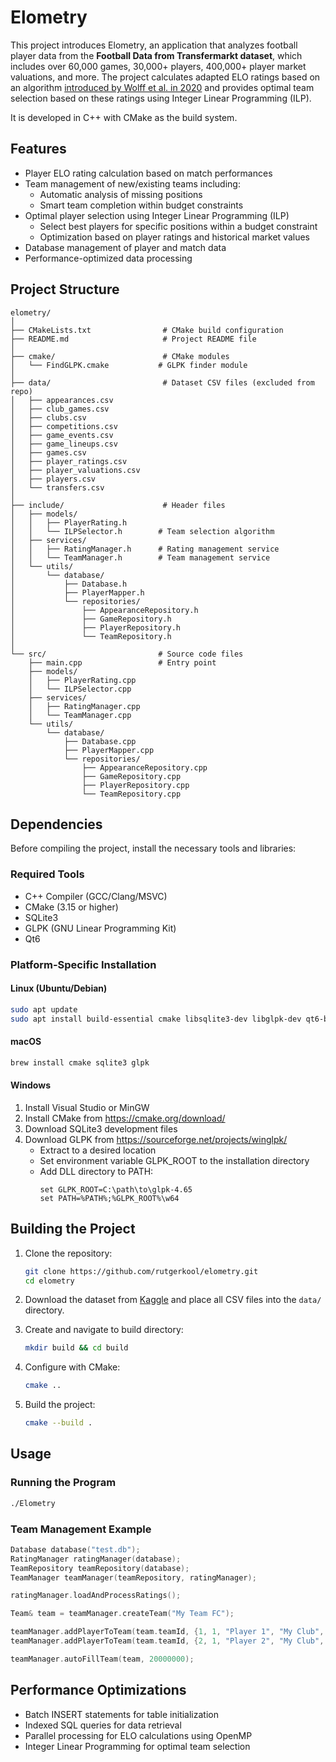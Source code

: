 # Elometry

This project introduces Elometry, an application that analyzes football player data from the **Football Data from Transfermarkt dataset**, which includes over 60,000 games, 30,000+ players, 400,000+ player market valuations, and more. The project calculates adapted ELO ratings based on an algorithm [introduced by Wolff et al. in 2020](https://www.researchgate.net/publication/346383793_A_football_player_rating_system) and provides optimal team selection based on these ratings using Integer Linear Programming (ILP).

It is developed in C++ with CMake as the build system. 

## **Features**
- Player ELO rating calculation based on match performances
- Team management of new/existing teams including:
   - Automatic analysis of missing positions
   - Smart team completion within budget constraints
- Optimal player selection using Integer Linear Programming (ILP)
  - Select best players for specific positions within a budget constraint
  - Optimization based on player ratings and historical market values
- Database management of player and match data
- Performance-optimized data processing

## **Project Structure**

```
elometry/
│
├── CMakeLists.txt                # CMake build configuration
├── README.md                     # Project README file
│
├── cmake/                        # CMake modules
│   └── FindGLPK.cmake           # GLPK finder module
│
├── data/                         # Dataset CSV files (excluded from repo)
│   ├── appearances.csv
│   ├── club_games.csv
│   ├── clubs.csv
│   ├── competitions.csv
│   ├── game_events.csv
│   ├── game_lineups.csv
│   ├── games.csv
│   ├── player_ratings.csv
│   ├── player_valuations.csv
│   ├── players.csv
│   └── transfers.csv
│
├── include/                      # Header files
│   ├── models/
│   │   ├── PlayerRating.h
│   │   └── ILPSelector.h        # Team selection algorithm
│   ├── services/
│   │   ├── RatingManager.h      # Rating management service
│   │   └── TeamManager.h        # Team management service
│   └── utils/
│       └── database/
│           ├── Database.h
│           ├── PlayerMapper.h
│           └── repositories/
│               ├── AppearanceRepository.h
│               ├── GameRepository.h
│               ├── PlayerRepository.h
│               └── TeamRepository.h
│
└── src/                         # Source code files
    ├── main.cpp                 # Entry point
    ├── models/
    │   ├── PlayerRating.cpp
    │   └── ILPSelector.cpp
    ├── services/
    │   ├── RatingManager.cpp
    │   └── TeamManager.cpp
    └── utils/
        └── database/
            ├── Database.cpp
            ├── PlayerMapper.cpp
            └── repositories/
                ├── AppearanceRepository.cpp
                ├── GameRepository.cpp
                ├── PlayerRepository.cpp
                └── TeamRepository.cpp
```

## **Dependencies**

Before compiling the project, install the necessary tools and libraries:

### **Required Tools**
- C++ Compiler (GCC/Clang/MSVC)
- CMake (3.15 or higher)
- SQLite3
- GLPK (GNU Linear Programming Kit)
- Qt6

### **Platform-Specific Installation**

#### **Linux (Ubuntu/Debian)**
```bash
sudo apt update
sudo apt install build-essential cmake libsqlite3-dev libglpk-dev qt6-base-dev
```

#### **macOS**
```bash
brew install cmake sqlite3 glpk
```

#### **Windows**
1. Install Visual Studio or MinGW
2. Install CMake from https://cmake.org/download/
3. Download SQLite3 development files
4. Download GLPK from https://sourceforge.net/projects/winglpk/
   - Extract to a desired location
   - Set environment variable GLPK_ROOT to the installation directory
   - Add DLL directory to PATH:
     ```batch
     set GLPK_ROOT=C:\path\to\glpk-4.65
     set PATH=%PATH%;%GLPK_ROOT%\w64
     ```

## **Building the Project**

1. Clone the repository:
   ```bash
   git clone https://github.com/rutgerkool/elometry.git
   cd elometry
   ```

2. Download the dataset from [Kaggle](https://www.kaggle.com/datasets/davidcariboo/player-scores) and place all CSV files into the `data/` directory.

3. Create and navigate to build directory:
   ```bash
   mkdir build && cd build
   ```

4. Configure with CMake:
   ```bash
   cmake ..
   ```

5. Build the project:
   ```bash
   cmake --build .
   ```

## **Usage**

### **Running the Program**
```bash
./Elometry
```

### **Team Management Example**
```cpp
Database database("test.db");
RatingManager ratingManager(database);
TeamRepository teamRepository(database);
TeamManager teamManager(teamRepository, ratingManager);

ratingManager.loadAndProcessRatings();

Team& team = teamManager.createTeam("My Team FC");

teamManager.addPlayerToTeam(team.teamId, {1, 1, "Player 1", "My Club", "Centre-Back", "Defender", "2026-06-30", 7000000, 10000000});
teamManager.addPlayerToTeam(team.teamId, {2, 1, "Player 2", "My Club", "Centre-Forward", "Attack", "2027-01-30", 4000000, 8000000});

teamManager.autoFillTeam(team, 20000000);  
```

## **Performance Optimizations**
- Batch INSERT statements for table initialization
- Indexed SQL queries for data retrieval
- Parallel processing for ELO calculations using OpenMP
- Integer Linear Programming for optimal team selection
